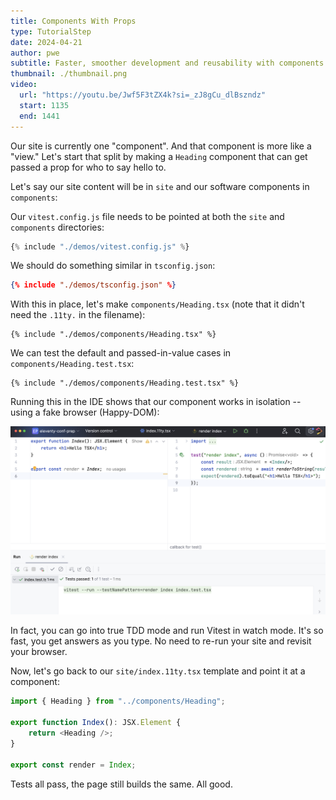 ```yaml
---
title: Components With Props
type: TutorialStep
date: 2024-04-21
author: pwe
subtitle: Faster, smoother development and reusability with components and props.
thumbnail: ./thumbnail.png
video:
  url: "https://youtu.be/Jwf5F3tZX4k?si=_zJ8gCu_dlBszndz"
  start: 1135
  end: 1441
---
```


Our site is currently one "component". And that component is more like a "view." Let's start that split by making
a `Heading` component that can get passed a prop for who to say hello to.

Let's say our site content will be in `site` and our software components in `components`:

Our `vitest.config.js` file needs to be pointed at both the `site` and `components` directories:

```javascript
{% include "./demos/vitest.config.js" %}
```

We should do something similar in `tsconfig.json`:

```json
{% include "./demos/tsconfig.json" %}
```

With this in place, let's make `components/Heading.tsx` (note that it didn't need the `.11ty.` in the filename):

```tsx
{% include "./demos/components/Heading.tsx" %}
```

We can test the default and passed-in-value cases in `components/Heading.test.tsx`:

```tsx
{% include "./demos/components/Heading.test.tsx" %}
```

Running this in the IDE shows that our component works in isolation -- using a fake browser (Happy-DOM):

![Component Test](./vitest.png)

In fact, you can go into true TDD mode and run Vitest in watch mode. It's so fast, you get answers as you type. No need
to re-run your site and revisit your browser.

Now, let's go back to our `site/index.11ty.tsx` template and point it at a component:

```typescript jsx
import { Heading } from "../components/Heading";

export function Index(): JSX.Element {
	return <Heading />;
}

export const render = Index;
```

Tests all pass, the page still builds the same. All good.
